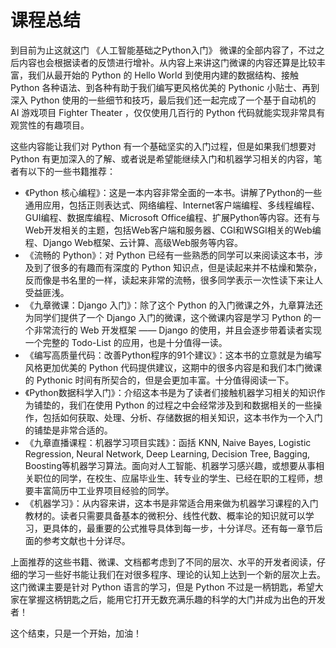 # 课程总结

到目前为止这就这门 《人工智能基础之Python入门》 微课的全部内容了，不过之后内容也会根据读者的反馈进行增补。从内容上来讲这门微课的内容还算是比较丰富，我们从最开始的 Python 的 Hello World 到使用内建的数据结构、接触 Python 各种语法、到各种有助于我们编写更风格优美的 Pythonic 小贴士、再到深入 Python 使用的一些细节和技巧，最后我们还一起完成了一个基于自动机的 AI 游戏项目 Fighter Theater ，仅仅使用几百行的 Python 代码就能实现非常具有观赏性的有趣项目。

这些内容能让我们对 Python 有一个基础坚实的入门过程，但是如果我们想要对 Python 有更加深入的了解、或者说是希望能继续入门和机器学习相关的内容，笔者有以下的一些书籍推荐：

* 《Python 核心编程》：这是一本内容非常全面的一本书。讲解了Python的一些通用应用，包括正则表达式、网络编程、Internet客户端编程、多线程编程、GUI编程、数据库编程、Microsoft Office编程、扩展Python等内容。还有与Web开发相关的主题，包括Web客户端和服务器、CGI和WSGI相关的Web编程、Django Web框架、云计算、高级Web服务等内容。
* 《流畅的 Python》：对 Python 已经有一些熟悉的同学可以来阅读这本书，涉及到了很多的有趣而有深度的 Python 知识点，但是读起来并不枯燥和繁杂，反而像是书名里的一样，读起来非常的流畅，很多同学表示一次性读下来让人受益匪浅。
* 《九章微课：Django 入门》：除了这个 Python 的入门微课之外，九章算法还为同学们提供了一个 Django 入门的微课，这个微课内容是学习 Python 的一个非常流行的 Web 开发框架 —— Django 的使用，并且会逐步带着读者实现一个完整的 Todo-List 的应用，也是十分值得一读。
* 《编写高质量代码：改善Python程序的91个建议》：这本书的立意就是为编写风格更加优美的 Python 代码提供建议，这期中的很多内容是和我们本门微课的 Pythonic 时间有所契合的，但是会更加丰富。十分值得阅读一下。
* 《Python数据科学入门》：介绍这本书是为了读者们接触机器学习相关的知识作为铺垫的，我们在使用 Python 的过程之中会经常涉及到和数据相关的一些操作，包括如何获取、处理、分析、存储数据的相关知识，这本书作为一个入门的铺垫是非常合适的。
* 《九章直播课程：机器学习项目实践》：函括 KNN, Naive Bayes, Logistic Regression, Neural Network, Deep Learning, Decision Tree, Bagging, Boosting等机器学习算法。面向对人工智能、机器学习感兴趣，或想要从事相关职位的同学，在校生、应届毕业生、转专业的学生、已经在职的工程师，想要丰富简历中工业界项目经验的同学。
* 《机器学习》：从内容来讲，这本书是非常适合用来做为机器学习课程的入门教材的。读者只需要具备基本的微积分、线性代数、概率论的知识就可以学习，更具体的，最重要的公式推导具体到每一步，十分详尽。还有每一章节后面的参考文献也十分详尽。

上面推荐的这些书籍、微课、文档都考虑到了不同的层次、水平的开发者阅读，仔细的学习一些好书能让我们在对很多程序、理论的认知上达到一个新的层次上去。这门微课主要是针对 Python 语言的学习，但是 Python 不过是一柄钥匙，希望大家在掌握这柄钥匙之后，能用它打开无数充满乐趣的科学的大门并成为出色的开发者！

这个结束，只是一个开始，加油！

